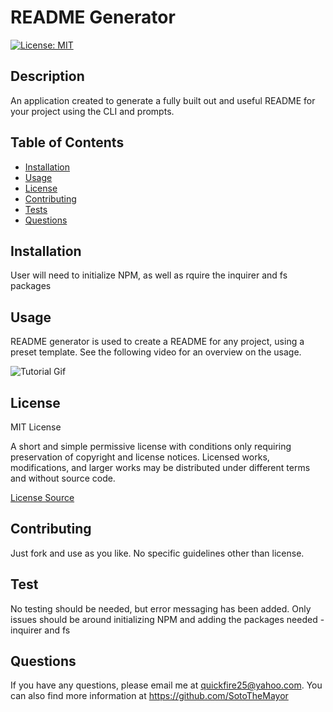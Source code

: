 # README Generator

[![License: MIT](https://img.shields.io/badge/License-MIT-yellow.svg)](https://choosealicense.com/licenses/mit/)


## Description
An application created to generate a fully built out and useful README for your project using the CLI and prompts.

## Table of Contents
* [Installation](#installation)
* [Usage](#usage)
* [License](#license)
* [Contributing](#contributing)
* [Tests](#tests)
* [Questions](#questions)


## Installation
User will need to initialize NPM, as well as rquire the inquirer and fs packages


## Usage
README generator is used to create a README for any project, using a preset template.  See the following video for an overview on the usage.

![Tutorial Gif](./utils/README%20Generator%20Tutorial.gif)

## License

MIT License

A short and simple permissive license with conditions only requiring preservation of copyright and license notices. 
Licensed works, modifications, and larger works may be distributed under different terms and without source code.

[License Source](https://choosealicense.com/licenses/)
    


## Contributing
Just fork and use as you like.  No specific guidelines other than license.


## Test
No testing should be needed, but error messaging has been added.  Only issues should be around initializing NPM and adding the packages needed - inquirer and fs


## Questions
If you have any questions, please email me at quickfire25@yahoo.com.
You can also find more information at https://github.com/SotoTheMayor
